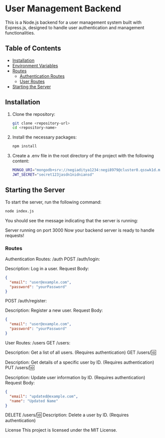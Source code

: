 # User Management Backend

This is a Node.js backend for a user management system built with Express.js, designed to handle user authentication and management functionalities.

## Table of Contents

- [Installation](#installation)
- [Environment Variables](#environment-variables)
- [Routes](#routes)
  - [Authentication Routes](#authentication-routes)
  - [User Routes](#user-routes)
- [Starting the Server](#starting-the-server)

## Installation

1. Clone the repository:
   ```bash
   git clone <repository-url>
   cd <repository-name>
    ```
2. Install the necessary packages:
    ```bash
    npm install
    ```
3. Create a .env file in the root directory of the project with the following content:
    ```bash 
    MONGO_URI="mongodb+srv://negiaditya1234:negi8979@cluster0.qsswk1d.mongodb.net/userManagement?retryWrites=true&w=majority"
    JWT_SECRET="secret123jasdn1nidniansd"
    ```

## Starting the Server

To start the server, run the following command:

```bash
node index.js
```
You should see the message indicating that the server is running:

Server running on port 3000
Now your backend server is ready to handle requests!


### Routes
Authentication Routes: /auth
POST /auth/login:

Description: Log in a user.
Request Body:
```json
{
  "email": "user@example.com",
  "password": "yourPassword"
}
```

POST /auth/register:

Description: Register a new user.
Request Body:
```json
{
  "email": "user@example.com",
  "password": "yourPassword"
}
```

User Routes: /users
GET /users:

Description: Get a list of all users. (Requires authentication)
GET /users/:id:

Description: Get details of a specific user by ID. (Requires authentication)
PUT /users/:id:

Description: Update user information by ID. (Requires authentication)
Request Body:
```json
{
  "email": "updated@example.com",
  "name": "Updated Name"
}
```
DELETE /users/:id:
Description: Delete a user by ID. (Requires authentication)


License
This project is licensed under the MIT License.








